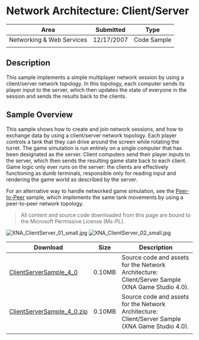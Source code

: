 # Network Architecture: Client/Server

|Area|Submitted|Type|
|-|-|-|
Networking & Web Services|12/17/2007|Code Sample
||||

## Description

This sample implements a simple multiplayer network session by using a client/server network topology. In this topology, each computer sends its player input to the server, which then updates the state of everyone in the session and sends the results back to the clients.

## Sample Overview

This sample shows how to create and join network sessions, and how to exchange data by using a client/server network topology. Each player controls a tank that they can drive around the screen while rotating the turret. The game simulation is run entirely on a single computer that has been designated as the server. Client computers send their player inputs to the server, which then sends the resulting game state back to each client. Game logic only ever runs on the server: the clients are effectively functioning as dumb terminals, responsible only for reading input and rendering the game world as described by the server.

For an alternative way to handle networked game simulation, see the [Peer-to-Peer](Network-Architecture-Peer-to-Peer) sample, which implements the same tank movements by using a peer-to-peer network topology.

> All content and source code downloaded from this page are bound to the Microsoft Permissive License (Ms-PL).

![XNA_ClientServer_01_small.jpg](https://github.com/simondarksidej/XNAGameStudio/blob/archive/Images/XNA_ClientServer_01_small.jpg?raw=true)
![XNA_ClientServer_02_small.jpg](https://github.com/simondarksidej/XNAGameStudio/blob/archive/Images/XNA_ClientServer_02_small.jpg?raw=true)

Download | Size | Description
---|---|---|
[ClientServerSample_4_0](https://github.com/simondarksidej/XNAGameStudio/tree/archive/Samples/ClientServerSample_4_0) | 0.10MB | Source code and assets for the Network Architecture: Client/Server Sample (XNA Game Studio 4.0).
[ClientServerSample_4_0.zip](https://github.com/simondarksidej/XNAGameStudioZips/raw/zips/ClientServerSample_4_0.zip) | 0.10MB | Source code and assets for the Network Architecture: Client/Server Sample (XNA Game Studio 4.0).
||||
